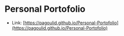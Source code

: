 # Personal Portofolio

 - Link: [https://pagoulid.github.io/Personal-Portofolio](https://pagoulid.github.io/Personal-Portofolio)
         